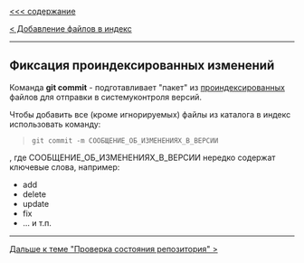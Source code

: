 [<<< cодержание](../readme.md)

[< Добавление файлов в индекс](./add.md)

---

## Фиксация проиндексированных изменений

Команда **git commit** - подготавливает "пакет" из [проиндексированных](./add.md) файлов для отправки в системуконтроля версий.

Чтобы добавить все (кроме игнорируемых) файлы из каталога в индекс использовать команду:
> ```bash=
> git commit -m СООБЩЕНИЕ_ОБ_ИЗМЕНЕНИЯХ_В_ВЕРСИИ
> ```

, где СООБЩЕНИЕ_ОБ_ИЗМЕНЕНИЯХ_В_ВЕРСИИ нередко содержат ключевые слова, например:
- add
- delete
- update
- fix
- ... и т.п.

---

[Дальше к теме "Проверка состояния репозитория" >](./status.md)